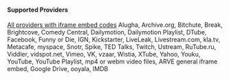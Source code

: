 
#### Supported Providers ####

[All providers with iframe embed codes](https://nextgenthemes.com/plugins/arve/documentation/#general-iframe-embedding)
Alugha, Archive.org, Bitchute, Break, Brightcove, Comedy Central, Dailymotion, Dailymotion Playlist, DTube, Facebook, Funny or Die, IGN, Kickstarter, LiveLeak, Livestream.com, kla.tv, Metacafe, myspace, Snotr, Spike, TED Talks, Twitch, Ustream, RuTube.ru, Viddler, vidspot.net, Vimeo, VK, vzaar, Wistia, XTube, Yahoo, Youku, YouTube, YouTube Playlist, mp4 or webm video files, ARVE general iframe embed, Google Drive, ooyala, IMDB